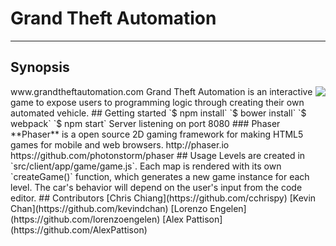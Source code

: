 # Grand Theft Automation
---
## Synopsis
<img src='https://media.giphy.com/media/eThRxELjyuZz2/giphy.gif' align='right'>
www.grandtheftautomation.com  
Grand Theft Automation is an interactive game to expose users to programming logic through creating their own automated vehicle.
## Getting started  
`$ npm install`  
`$ bower install`  
`$ webpack`  
`$ npm start`  
Server listening on port 8080
### Phaser  
**Phaser** is a open source 2D gaming framework for making HTML5 games for mobile and web browsers.
http://phaser.io  
https://github.com/photonstorm/phaser
## Usage  
Levels are created in `src/client/app/game/game.js`.  
Each map is rendered with its own `createGame()` function, which generates a new game instance for each level. The car's behavior will depend on the user's input from the code editor.
## Contributors  
[Chris Chiang](https://github.com/cchrispy)  
[Kevin Chan](https://github.com/kevindchan)  
[Lorenzo Engelen](https://github.com/lorenzoengelen)  
[Alex Pattison](https://github.com/AlexPattison)

